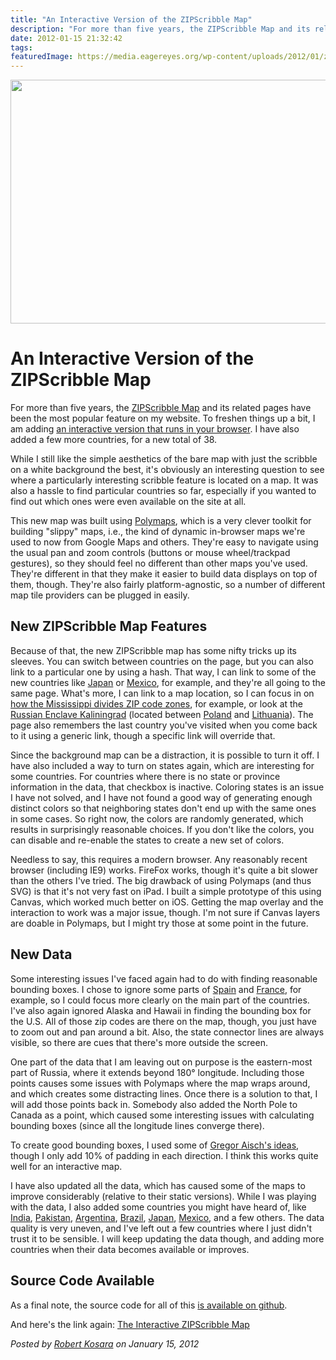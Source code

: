 ```yaml
---
title: "An Interactive Version of the ZIPScribble Map"
description: "For more than five years, the ZIPScribble Map and its related pages have been the most popular feature on my website. To freshen things up a bit, I am adding an interactive version that runs in your browser. I have also added a few more countries, for a new total of 38."
date: 2012-01-15 21:32:42
tags: 
featuredImage: https://media.eagereyes.org/wp-content/uploads/2012/01/zipscribble-us-interactive.png
---
```


<p align="center"><img class="alignnone size-full wp-image-1624" title="ZIPScribble Map, interactive version" src="https://media.eagereyes.org/wp-content/uploads/2012/01/zipscribble-us-interactive.png" alt="" width="600" height="390" /></p>

# An Interactive Version of the ZIPScribble Map

For more than five years, the <a href="http://eagereyes.org/zipscribble-maps">ZIPScribble Map</a> and its related pages have been the most popular feature on my website. To freshen things up a bit, I am adding <a href="http://eagereyes.org/zipscribble-maps/interactive-zipscribble-map">an interactive version that runs in your browser</a>. I have also added a few more countries, for a new total of 38.

While I still like the simple aesthetics of the bare map with just the scribble on a white background the best, it's obviously an interesting question to see where a particularly interesting scribble feature is located on a map. It was also a hassle to find particular countries so far, especially if you wanted to find out which ones were even available on the site at all.

This new map was built using <a href="http://polymaps.org/">Polymaps</a>, which is a very clever toolkit for building "slippy" maps, i.e., the kind of dynamic in-browser maps we're used to now from Google Maps and others. They're easy to navigate using the usual pan and zoom controls (buttons or mouse wheel/trackpad gestures), so they should feel no different than other maps you've used. They're different in that they make it easier to build data displays on top of them, though. They're also fairly platform-agnostic, so a number of different map tile providers can be plugged in easily.

## New ZIPScribble Map Features

Because of that, the new ZIPScribble map has some nifty tricks up its sleeves. You can switch between countries on the page, but you can also link to a particular one by using a hash. That way, I can link to some of the new countries like <a title="ZIPScribble Map Japan" href="http://eagereyes.org/zipscribble-maps/interactive-zipscribble-map#JP">Japan</a> or <a title="ZIPScribble Map Mexico" href="http://eagereyes.org/zipscribble-maps/interactive-zipscribble-map#MX">Mexico</a>, for example, and they're all going to the same page. What's more, I can link to a map location, so I can focus in on <a title="ZIPScribble Map United States" href="http://eagereyes.org/zipscribble-maps/interactive-zipscribble-map#US/7.58/34.881/-90.041">how the Mississippi divides ZIP code zones</a>, for example, or look at the <a title="ZIPScribble Map Russia, Kaliningrad Oblast" href="http://eagereyes.org/zipscribble-maps/interactive-zipscribble-map#RU/5.64/55.342/26.651">Russian Enclave Kaliningrad</a> (located between <a title="ZIPScribble Map Poland" href="http://eagereyes.org/zipscribble-maps/interactive-zipscribble-map#PL">Poland</a> and <a title="ZIPScribble Map Lithuania" href="http://eagereyes.org/zipscribble-maps/interactive-zipscribble-map#LT">Lithuania</a>). The page also remembers the last country you've visited when you come back to it using a generic link, though a specific link will override that.

Since the background map can be a distraction, it is possible to turn it off. I have also included a way to turn on states again, which are interesting for some countries. For countries where there is no state or province information in the data, that checkbox is inactive. Coloring states is an issue I have not solved, and I have not found a good way of generating enough distinct colors so that neighboring states don't end up with the same ones in some cases. So right now, the colors are randomly generated, which results in surprisingly reasonable choices. If you don't like the colors, you can disable and re-enable the states to create a new set of colors.

Needless to say, this requires a modern browser. Any reasonably recent browser (including IE9) works. FireFox works, though it's quite a bit slower than the others I've tried. The big drawback of using Polymaps (and thus SVG) is that it's not very fast on iPad. I built a simple prototype of this using Canvas, which worked much better on iOS. Getting the map overlay and the interaction to work was a major issue, though. I'm not sure if Canvas layers are doable in Polymaps, but I might try those at some point in the future.

## New Data

Some interesting issues I've faced again had to do with finding reasonable bounding boxes. I chose to ignore some parts of <a title="ZIPScribble Map Spain" href="http://eagereyes.org/zipscribble-maps/interactive-zipscribble-map#ES">Spain</a> and <a title="ZIPScribble Map France" href="http://eagereyes.org/zipscribble-maps/interactive-zipscribble-map#FR">France</a>, for example, so I could focus more clearly on the main part of the countries. I've also again ignored Alaska and Hawaii in finding the bounding box for the U.S. All of those zip codes are there on the map, though, you just have to zoom out and pan around a bit. Also, the state connector lines are always visible, so there are cues that there's more outside the screen.

One part of the data that I am leaving out on purpose is the eastern-most part of Russia, where it extends beyond 180° longitude. Including those points causes some issues with Polymaps where the map wraps around, and which creates some distracting lines. Once there is a solution to that, I will add those points back in. Somebody also added the North Pole to Canada as a point, which caused some interesting issues with calculating bounding boxes (since all the longitude lines converge there).

To create good bounding boxes, I used some of <a href="http://vis4.net/blog/posts/rendering_country_maps/">Gregor Aisch's ideas</a>, though I only add 10% of padding in each direction. I think this works quite well for an interactive map.

I have also updated all the data, which has caused some of the maps to improve considerably (relative to their static versions). While I was playing with the data, I also added some countries you might have heard of, like <a title="ZIPScribble Map India" href="http://eagereyes.org/zipscribble-maps/interactive-zipscribble-map#IN">India</a>, <a title="ZIPScribble Map Pakistan" href="http://eagereyes.org/zipscribble-maps/interactive-zipscribble-map#PK">Pakistan</a>, <a title="ZIPScribble Map AR" href="http://eagereyes.org/zipscribble-maps/interactive-zipscribble-map#AR">Argentina</a>, <a title="ZIPScribble Map Brazil" href="http://eagereyes.org/zipscribble-maps/interactive-zipscribble-map#BR">Brazil</a>, <a title="ZIPScribble Map Japan" href="http://eagereyes.org/zipscribble-maps/interactive-zipscribble-map#JP">Japan</a>, <a title="ZIPScribble Map Mexico" href="http://eagereyes.org/zipscribble-maps/interactive-zipscribble-map#MX">Mexico</a>, and a few others. The data quality is very uneven, and I've left out a few countries where I just didn't trust it to be sensible. I will keep updating the data though, and adding more countries when their data becomes available or improves.

## Source Code Available

As a final note, the source code for all of this <a href="https://github.com/eagereyes/zipscribble">is available on github</a>.

And here's the link again: <a href="http://eagereyes.org/zipscribble-maps/interactive-zipscribble-map">The Interactive ZIPScribble Map</a>


_Posted by <a href="/about">Robert Kosara</a> on January 15, 2012_


